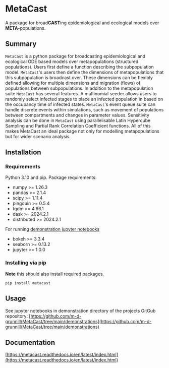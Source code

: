 # MetaCast


A package for broad**CAST**ing epidemiological and ecological models over **META**-populations.

## Summary

`MetaCast` is a python package for broadcasting epidemiological and ecological ODE based models
over metapopulations (structured populations). Users first define a function describing the
subpopulation model. `MetaCast`'s users then define the dimensions of metapopulations that this
subpopulation is broadcast over. These dimensions can be flexibly defined allowing for multiple
dimensions and migration (flows) of populations between subpopulations. In addition to the 
metapopulation suite `MetaCast` has several features. A multinomial seeder allows users to randomly
 select infected stages to place an infected population in based on the occupancy time of infected
states. `MetaCast`'s event queue suite can handle discrete events within simulations, such as 
movement of populations between compartments and changes in parameter values. Sensitivity 
analysis can be done in `MetaCast` using parallelisable Latin Hypercube Sampling and Partial Rank Correlation Coefficient
functions. All of this makes MetaCast an ideal package not only for modelling metapopulations but
for wider scenario analysis.

## Installation
### Requirements

Python 3.10 and pip.
Package requirements:
* numpy >= 1.26.3
* pandas >= 2.1.4
* scipy >= 1.11.4
* pingouin >= 0.5.4
* tqdm >= 4.66.1
* dask >= 2024.2.1
* distributed >= 2024.2.1

For running [demonstration jupyter notebooks](https://github.com/m-d-grunnill/MetaCast/tree/main/demonstrations)
* bokeh >= 3.3.4
* seaborn >= 0.13.2
* jupyter >= 1.0.0

### Installing via pip
**Note** this should also install required packages.
```
pip install metacast
```

## Usage
See jupyter notebooks in demonstration directory of the projects GitGub repository:
[https://github.com/m-d-grunnill/MetaCast/tree/main/demonstrations](https://github.com/m-d-grunnill/MetaCast/tree/main/demonstrations)

## Documentation
[https://metacast.readthedocs.io/en/latest/index.html](https://metacast.readthedocs.io/en/latest/index.html)
